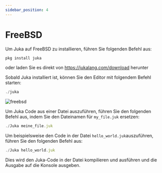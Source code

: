 ```yaml
---
sidebar_position: 4
---
```


# FreeBSD

Um Juka auf FreeBSD zu installieren, führen Sie folgenden Befehl aus:

```jsx
pkg install juka
```

oder laden Sie es direkt von https://jukalang.com/download herunter

Sobald Juka installiert ist, können Sie den Editor mit folgendem Befehl starten:

```jsx
./juka
```
![freebsd](/img/freebsd.png)

Um Juka Code aus einer Datei auszuführen, führen Sie den folgenden Befehl aus, indem Sie den Dateinamen für `my_file.juk` ersetzen:

```jsx
./Juka meine_file.juk
```

Um beispielsweise den Code in der Datei `hello_world.juk`auszuführen, führen Sie den folgenden Befehl aus:

```jsx
./Juka hello_world.juk
```

Dies wird den Juka-Code in der Datei kompilieren und ausführen und die Ausgabe auf die Konsole ausgeben.